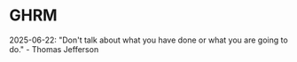 # GHRM

2025-06-22: "Don't talk about what you have done or what you are going to do." - Thomas Jefferson